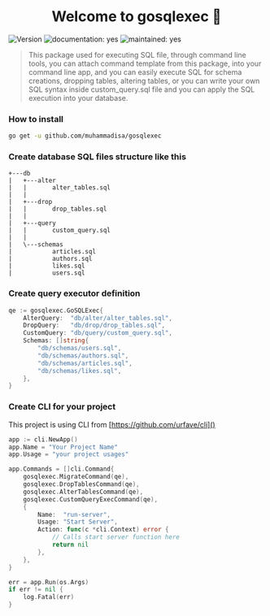 <h1 align="center">Welcome to gosqlexec 👋</h1>
<p>
  <img alt="Version" src="https://img.shields.io/badge/version-1.0.1-blue.svg?cacheSeconds=2592000" />
  <img alt="documentation: yes" src="https://img.shields.io/badge/Documentation-Yes-green.svg" />
  <img alt="maintained: yes" src="https://img.shields.io/badge/Maintained-Yes-green.svg" />
</p>


>This package used for executing SQL file, through command line tools, you can attach command template from this package, into your command line app, and you can easily execute SQL for schema creations, dropping tables, altering tables, or you can write your own SQL syntax inside custom_query.sql file and you can apply the SQL execution into your database.



### How to install

```bash
go get -u github.com/muhammadisa/gosqlexec
```



### Create database SQL files structure like this

```
+---db
|   +---alter
|   |       alter_tables.sql
|   |
|   +---drop
|   |       drop_tables.sql
|   |
|   +---query
|   |       custom_query.sql
|   |
|   \---schemas
|           articles.sql
|           authors.sql
|           likes.sql
|           users.sql
```



### Create query executor definition

```go
qe := gosqlexec.GoSQLExec{
    AlterQuery:  "db/alter/alter_tables.sql",
    DropQuery:   "db/drop/drop_tables.sql",
    CustomQuery: "db/query/custom_query.sql",
    Schemas: []string{
        "db/schemas/users.sql",
        "db/schemas/authors.sql",
        "db/schemas/articles.sql",
        "db/schemas/likes.sql",
    },
}
```



### Create CLI for your project

This project is using CLI from [https://github.com/urfave/cli]()

```go
app := cli.NewApp()
app.Name = "Your Project Name"
app.Usage = "your project usages"

app.Commands = []cli.Command{
    gosqlexec.MigrateCommand(qe),
    gosqlexec.DropTablesCommand(qe),
    gosqlexec.AlterTablesCommand(qe),
    gosqlexec.CustomQueryExecCommand(qe),
    {
        Name:  "run-server",
        Usage: "Start Server",
        Action: func(c *cli.Context) error {
            // Calls start server function here
            return nil
        },
    },
}

err = app.Run(os.Args)
if err != nil {
    log.Fatal(err)
}
```

